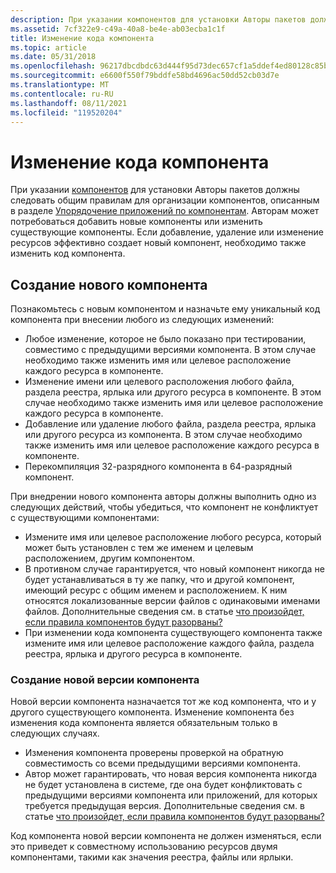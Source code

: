 ```yaml
---
description: При указании компонентов для установки Авторы пакетов должны следовать общим правилам для организации компонентов, описанным в разделе Упорядочение приложений по компонентам.
ms.assetid: 7cf322e9-c49a-40a8-be4e-ab03ecba1c1f
title: Изменение кода компонента
ms.topic: article
ms.date: 05/31/2018
ms.openlocfilehash: 96217dbcdbdc63d444f95d73dec657cf1a5ddef4ed80128c85b7752e1ec0f0d9
ms.sourcegitcommit: e6600f550f79bddfe58bd4696ac50dd52cb03d7e
ms.translationtype: MT
ms.contentlocale: ru-RU
ms.lasthandoff: 08/11/2021
ms.locfileid: "119520204"
---
```

# <a name="changing-the-component-code"></a>Изменение кода компонента

При указании [компонентов](windows-installer-components.md) для установки Авторы пакетов должны следовать общим правилам для организации компонентов, описанным в разделе [Упорядочение приложений по компонентам](organizing-applications-into-components.md). Авторам может потребоваться добавить новые компоненты или изменить существующие компоненты. Если добавление, удаление или изменение ресурсов эффективно создает новый компонент, необходимо также изменить код компонента.

## <a name="creating-a-new-component"></a>Создание нового компонента

Познакомьтесь с новым компонентом и назначьте ему уникальный код компонента при внесении любого из следующих изменений:

-   Любое изменение, которое не было показано при тестировании, совместимо с предыдущими версиями компонента. В этом случае необходимо также изменить имя или целевое расположение каждого ресурса в компоненте.
-   Изменение имени или целевого расположения любого файла, раздела реестра, ярлыка или другого ресурса в компоненте. В этом случае необходимо также изменить имя или целевое расположение каждого ресурса в компоненте.
-   Добавление или удаление любого файла, раздела реестра, ярлыка или другого ресурса из компонента. В этом случае необходимо также изменить имя или целевое расположение каждого ресурса в компоненте.
-   Перекомпиляция 32-разрядного компонента в 64-разрядный компонент.

При внедрении нового компонента авторы должны выполнить одно из следующих действий, чтобы убедиться, что компонент не конфликтует с существующими компонентами:

-   Измените имя или целевое расположение любого ресурса, который может быть установлен с тем же именем и целевым расположением, другим компонентом.
-   В противном случае гарантируется, что новый компонент никогда не будет устанавливаться в ту же папку, что и другой компонент, имеющий ресурс с общим именем и расположением. К ним относятся локализованные версии файлов с одинаковыми именами файлов. Дополнительные сведения см. в статье [что произойдет, если правила компонентов будут разорваны?](what-happens-if-the-component-rules-are-broken.md)
-   При изменении кода компонента существующего компонента также измените имя или целевое расположение каждого файла, раздела реестра, ярлыка и другого ресурса в компоненте.

### <a name="creating-a-new-version-of-a-component"></a>Создание новой версии компонента

Новой версии компонента назначается тот же код компонента, что и у другого существующего компонента. Изменение компонента без изменения кода компонента является обязательным только в следующих случаях.

-   Изменения компонента проверены проверкой на обратную совместимость со всеми предыдущими версиями компонента.
-   Автор может гарантировать, что новая версия компонента никогда не будет установлена в системе, где она будет конфликтовать с предыдущими версиями компонента или приложений, для которых требуется предыдущая версия. Дополнительные сведения см. в статье [что произойдет, если правила компонентов будут разорваны?](what-happens-if-the-component-rules-are-broken.md)

Код компонента новой версии компонента не должен изменяться, если это приведет к совместному использованию ресурсов двумя компонентами, такими как значения реестра, файлы или ярлыки.

 

 



